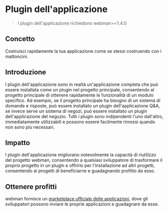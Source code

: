 # Plugin dell'applicazione

> I plugin dell'applicazione richiedono webman>=1.4.0

## Concetto
Costruisci rapidamente la tua applicazione come se stessi costruendo con i mattoncini.

## Introduzione
I plugin dell'applicazione sono in realtà un'applicazione completa che può essere installata come un plugin nel progetto principale, consentendo al progetto principale di ottenere rapidamente le funzionalità di un modulo specifico. Ad esempio, se il progetto principale ha bisogno di un sistema di domande e risposte, può essere installato un plugin dell'applicazione Q&A, se invece serve un sistema di negozi, può essere installato un plugin dell'applicazione del negozio. Tutti i plugin sono indipendenti l'uno dall'altro, immediatamente utilizzabili e possono essere facilmente rimossi quando non sono più necessari.

## Impatto
I plugin dell'applicazione migliorano notevolmente la capacità di riutilizzo del progetto webman, consentendo a qualsiasi sviluppatore di trasformare il proprio progetto in un plugin e offrirlo per l'installazione ad altri progetti, consentendo ai progetti di beneficiarne e guadagnando profitto da esso.

## Ottenere profitti
webman fornisce un [marketplace ufficiale delle applicazioni](https://www.workerman.net/apps), dove gli sviluppatori possono inviare le proprie applicazioni e guadagnare da esse.

